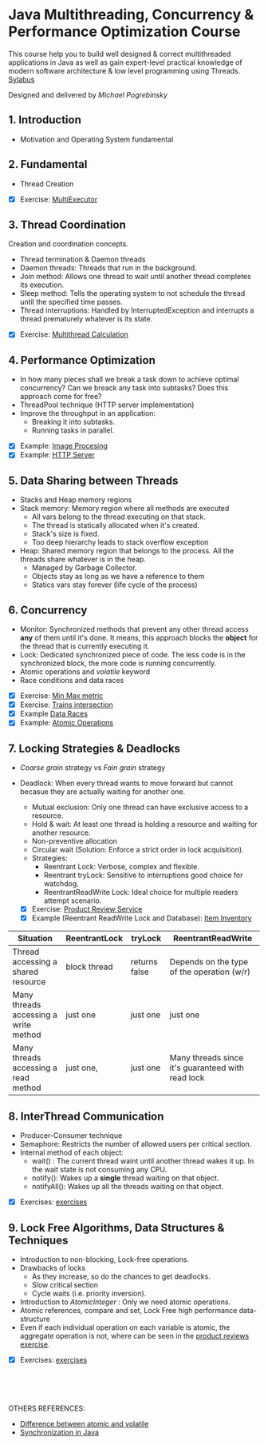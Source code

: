 # Java Multithreading, Concurrency & Performance Optimization Course
This course help you to build well designed & correct multithreaded applications in Java as well as gain expert-level practical knowledge of modern software architecture & low level programming using Threads. [Sylabus](https://www.udemy.com/course/java-multithreading-concurrency-performance-optimization/learn/lecture/11200012#overview)

Designed and delivered by _Michael Pogrebinsky_

## 1. Introduction
- Motivation and Operating System fundamental

## 2. Fundamental
- Thread Creation
- [X] Exercise: [MultiExecutor](https://github.com/Luisa13/Algorithms/blob/main/Algorithms/Threads/MultiThreading/fundamentals/MultiExecutor.java)

## 3. Thread Coordination 
Creation and coordination concepts.
- Thread termination & Daemon threads
- Daemon threads: Threads that run in the background.
- Join method: Allows one thread to wait until another thread completes its execution.
- Sleep method: Tells the operating system to not schedule the thread until the specified time passes.
- Thread interruptions: Handled by InterruptedException and interrupts a thread prematurely whatever is its state.
- [X] Exercise: [Multithread Calculation](https://github.com/Luisa13/Algorithms/blob/main/Algorithms/Threads/MultiThreading/coordination/PowerBase.java)

## 4. Performance Optimization
- In how many pieces shall we break a task down to achieve optimal concurrency? Can we breack any task into subtasks? Does this approach come for free?
- ThreadPool technique (HTTP server implementation)
- Improve the throughput in an application:
   - Breaking it into subtasks.
   - Running tasks in parallel.
- [X] Example: [Image Procesing](https://github.com/Luisa13/Algorithms/blob/main/Algorithms/Threads/MultiThreading/optimization/ImageProcessor.java)
- [X] Example: [HTTP Server](https://github.com/Luisa13/Algorithms/blob/main/Algorithms/Threads/MultiThreading/optimization/HTTPServer.java)

## 5. Data Sharing between Threads
- Stacks and Heap memory regions
- Stack memory: Memory region where all methods are executed
   - All vars belong to the thread executing on that stack.
   - The thread is statically allocated when it's created.
   - Stack's size is fixed.
   - Too deep hierarchy leads to stack overflow exception
- Heap: Shared memory region that belongs to the process. All the threads share whatever is in the heap.
  - Managed by Garbage Collector.
  - Objects stay as long as we have a reference to them
  - Statics vars stay forever (life cycle of the process)

## 6. Concurrency
- Monitor: Synchronized methods that prevent any other thread access **any** of them until it's done. It means, this approach blocks the **object** for the thread that is currently executing it.
- Lock: Dedicated synchronized piece of code. The less code is in the synchronized block, the more code is running concurrently.
- Atomic operations and *volatile* keyword
- Race conditions and data races
- [X] Exercise: [Min Max metric](https://github.com/Luisa13/Algorithms/blob/main/Algorithms/Threads/MultiThreading/concurrency/MinMaxMetrics.java)
- [X] Exercise: [Trains intersection](https://github.com/Luisa13/Algorithms/blob/main/Algorithms/Threads/MultiThreading/concurrency/Trains.java)
- [X] Example [Data Races](https://github.com/Luisa13/Algorithms/blob/main/Algorithms/Threads/MultiThreading/concurrency/DataRace.java)
- [X] Example: [Atomic Operations](https://github.com/Luisa13/Algorithms/blob/main/Algorithms/Threads/MultiThreading/concurrency/AtomicOperations.java)

## 7. Locking Strategies & Deadlocks
- _Coarse grain_ strategy vs _Fain grain_ strategy
- Deadlock: When every thread wants to move forward but cannot becasue they are actually waiting for another one.
  - Mutual exclusion: Only one thread can have exclusive access to a resource.
  - Hold & wait: At least one thread is holding a resource and waiting for another resource.
  - Non-preventive allocation
  - Circular wait (Solution: Enforce a strict order in lock acquisition).
  - Strategies:
      - Reentrant Lock: Verbose, complex and flexible.
      - Reentrant tryLock: Sensitive to interruptions good choice for watchdog.
      - ReentrantReadWrite Lock: Ideal choice for multiple readers attempt scenario.
      
  - [X] Exercise: [Product Review Service](https://github.com/Luisa13/Algorithms/blob/main/Algorithms/Threads/MultiThreading/advance/ProductReviews.java)
  - [X] Example (Reentrant ReadWrite Lock and Database): [Item Inventory](https://github.com/Luisa13/Algorithms/blob/main/Algorithms/Threads/MultiThreading/advance/ItemInventory.java)

Situation| ReentrantLock | tryLock | ReentrantReadWrite
---------|---------------|---------|----------------------
Thread accessing a shared resource| block thread | returns false | Depends on the type of the operation (w/r)
Many threads accessing a write method| just one | just one | just one
Many threads accessing a read method| just one,| just one| Many threads since it's guaranteed with read lock

## 8. InterThread Communication
- Producer-Consumer technique
- Semaphore: Restricts the number of allowed users per critical section.
- Internal method of each object:
  - wait() : The current thread waint until another thread wakes it up. In the wait state is not consuming any CPU.
  - notify(): Wakes up a **single** thread waiting on that object.
  - notifyAll(): Wakes up all the threads waiting on that object.
- [X] Exercises: [exercises](https://github.com/Luisa13/Algorithms/tree/main/Algorithms/Threads/MultiThreading/communication)

## 9. Lock Free Algorithms, Data Structures & Techniques
- Introduction to non-blocking, Lock-free operations.
- Drawbacks of locks
   - As they increase, so do the chances to get deadlocks.
   - Slow critical section
   - Cycle waits (i.e. priority inversion).
- Introduction to _AtomicInteger_ : Only we need atomic operations. 
- Atomic references, compare and set, Lock Free high performance  data-structure
- Even if each individual operation on each variable is atomic, the aggregate operation is not, where can be seen in the [product reviews exercise](https://github.com/Luisa13/Algorithms/blob/main/Algorithms/Threads/MultiThreading/advance/ProductReviews.java).
- [X] Exercises: [exercises](https://github.com/Luisa13/Algorithms/tree/main/Algorithms/Threads/MultiThreading/techniques)
   

</br>

</br>

</br>

OTHERS REFERENCES:
- [Difference between atomic and volatile](https://medium.com/javarevisited/difference-between-atomic-volatile-and-synchronized-in-java-fa3c9d445828)
- [Synchronization in Java](https://levelup.gitconnected.com/synchronization-in-java-all-you-need-to-know-7bd27219ce10)
